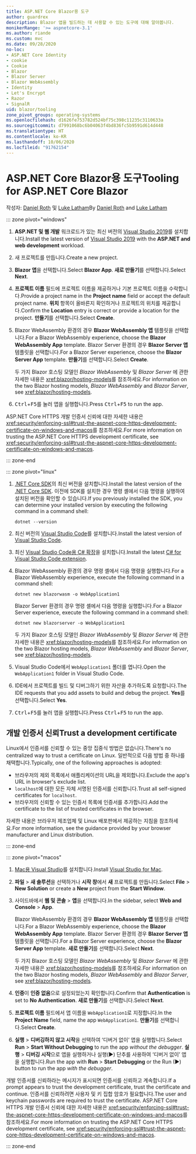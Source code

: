 ```yaml
---
title: ASP.NET Core Blazor용 도구
author: guardrex
description: Blazor 앱을 빌드하는 데 사용할 수 있는 도구에 대해 알아봅니다.
monikerRange: '>= aspnetcore-3.1'
ms.author: riande
ms.custom: mvc
ms.date: 09/28/2020
no-loc:
- ASP.NET Core Identity
- cookie
- Cookie
- Blazor
- Blazor Server
- Blazor WebAssembly
- Identity
- Let's Encrypt
- Razor
- SignalR
uid: blazor/tooling
zone_pivot_groups: operating-systems
ms.openlocfilehash: d1626fe753782d524bf75c398c11235c3110633a
ms.sourcegitcommit: d7991068bc6b04063f4bd836fc5b9591d614d448
ms.translationtype: HT
ms.contentlocale: ko-KR
ms.lasthandoff: 10/06/2020
ms.locfileid: "91762154"
---
```

# <a name="tooling-for-aspnet-core-no-locblazor"></a><span data-ttu-id="d8ad7-103">ASP.NET Core Blazor용 도구</span><span class="sxs-lookup"><span data-stu-id="d8ad7-103">Tooling for ASP.NET Core Blazor</span></span>

<span data-ttu-id="d8ad7-104">작성자: [Daniel Roth](https://github.com/danroth27) 및 [Luke Latham](https://github.com/guardrex)</span><span class="sxs-lookup"><span data-stu-id="d8ad7-104">By [Daniel Roth](https://github.com/danroth27) and [Luke Latham](https://github.com/guardrex)</span></span>

::: zone pivot="windows"

1. <span data-ttu-id="d8ad7-105">**ASP.NET 및 웹 개발** 워크로드가 있는 최신 버전의 [Visual Studio 2019](https://visualstudio.microsoft.com/downloads/)를 설치합니다.</span><span class="sxs-lookup"><span data-stu-id="d8ad7-105">Install the latest version of [Visual Studio 2019](https://visualstudio.microsoft.com/downloads/) with the **ASP.NET and web development** workload.</span></span>

1. <span data-ttu-id="d8ad7-106">새 프로젝트를 만듭니다.</span><span class="sxs-lookup"><span data-stu-id="d8ad7-106">Create a new project.</span></span>

1. <span data-ttu-id="d8ad7-107">**Blazor 앱**을 선택합니다.</span><span class="sxs-lookup"><span data-stu-id="d8ad7-107">Select **Blazor App**.</span></span> <span data-ttu-id="d8ad7-108">**새로 만들기**를 선택합니다.</span><span class="sxs-lookup"><span data-stu-id="d8ad7-108">Select **Next**.</span></span>

1. <span data-ttu-id="d8ad7-109">**프로젝트 이름** 필드에 프로젝트 이름을 제공하거나 기본 프로젝트 이름을 수락합니다.</span><span class="sxs-lookup"><span data-stu-id="d8ad7-109">Provide a project name in the **Project name** field or accept the default project name.</span></span> <span data-ttu-id="d8ad7-110">**위치** 항목이 올바른지 확인하거나 프로젝트의 위치를 제공합니다.</span><span class="sxs-lookup"><span data-stu-id="d8ad7-110">Confirm the **Location** entry is correct or provide a location for the project.</span></span> <span data-ttu-id="d8ad7-111">**만들기**를 선택합니다.</span><span class="sxs-lookup"><span data-stu-id="d8ad7-111">Select **Create**.</span></span>

1. <span data-ttu-id="d8ad7-112">Blazor WebAssembly 환경의 경우 **Blazor WebAssembly 앱** 템플릿을 선택합니다.</span><span class="sxs-lookup"><span data-stu-id="d8ad7-112">For a Blazor WebAssembly experience, choose the **Blazor WebAssembly App** template.</span></span> <span data-ttu-id="d8ad7-113">Blazor Server 환경의 경우 **Blazor Server 앱** 템플릿을 선택합니다.</span><span class="sxs-lookup"><span data-stu-id="d8ad7-113">For a Blazor Server experience, choose the **Blazor Server App** template.</span></span> <span data-ttu-id="d8ad7-114">**만들기**를 선택합니다.</span><span class="sxs-lookup"><span data-stu-id="d8ad7-114">Select **Create**.</span></span>

   <span data-ttu-id="d8ad7-115">두 가지 Blazor 호스팅 모델인 *Blazor WebAssembly* 및 *Blazor Server* 에 관한 자세한 내용은 <xref:blazor/hosting-models>를 참조하세요.</span><span class="sxs-lookup"><span data-stu-id="d8ad7-115">For information on the two Blazor hosting models, *Blazor WebAssembly* and *Blazor Server*, see <xref:blazor/hosting-models>.</span></span>

1. <span data-ttu-id="d8ad7-116"><kbd>Ctrl</kbd>+<kbd>F5</kbd>를 눌러 앱을 실행합니다.</span><span class="sxs-lookup"><span data-stu-id="d8ad7-116">Press <kbd>Ctrl</kbd>+<kbd>F5</kbd> to run the app.</span></span>

<span data-ttu-id="d8ad7-117">ASP.NET Core HTTPS 개발 인증서 신뢰에 대한 자세한 내용은 <xref:security/enforcing-ssl#trust-the-aspnet-core-https-development-certificate-on-windows-and-macos>를 참조하세요.</span><span class="sxs-lookup"><span data-stu-id="d8ad7-117">For more information on trusting the ASP.NET Core HTTPS development certificate, see <xref:security/enforcing-ssl#trust-the-aspnet-core-https-development-certificate-on-windows-and-macos>.</span></span>

::: zone-end

::: zone pivot="linux"

1. <span data-ttu-id="d8ad7-118">[.NET Core SDK](https://dotnet.microsoft.com/download)의 최신 버전을 설치합니다.</span><span class="sxs-lookup"><span data-stu-id="d8ad7-118">Install the latest version of the [.NET Core SDK](https://dotnet.microsoft.com/download).</span></span> <span data-ttu-id="d8ad7-119">이전에 SDK를 설치한 경우 명령 셸에서 다음 명령을 실행하여 설치된 버전을 확인할 수 있습니다.</span><span class="sxs-lookup"><span data-stu-id="d8ad7-119">If you previously installed the SDK, you can determine your installed version by executing the following command in a command shell:</span></span>

   ```dotnetcli
   dotnet --version
   ```

1. <span data-ttu-id="d8ad7-120">최신 버전의 [Visual Studio Code](https://code.visualstudio.com)를 설치합니다.</span><span class="sxs-lookup"><span data-stu-id="d8ad7-120">Install the latest version of [Visual Studio Code](https://code.visualstudio.com).</span></span>

1. <span data-ttu-id="d8ad7-121">최신 [Visual Studio Code용 C# 확장](https://marketplace.visualstudio.com/items?itemName=ms-dotnettools.csharp)을 설치합니다.</span><span class="sxs-lookup"><span data-stu-id="d8ad7-121">Install the latest [C# for Visual Studio Code extension](https://marketplace.visualstudio.com/items?itemName=ms-dotnettools.csharp).</span></span>

1. <span data-ttu-id="d8ad7-122">Blazor WebAssembly 환경의 경우 명령 셸에서 다음 명령을 실행합니다.</span><span class="sxs-lookup"><span data-stu-id="d8ad7-122">For a Blazor WebAssembly experience, execute the following command in a command shell:</span></span>

   ```dotnetcli
   dotnet new blazorwasm -o WebApplication1
   ```

   <span data-ttu-id="d8ad7-123">Blazor Server 환경의 경우 명령 셸에서 다음 명령을 실행합니다.</span><span class="sxs-lookup"><span data-stu-id="d8ad7-123">For a Blazor Server experience, execute the following command in a command shell:</span></span>

   ```dotnetcli
   dotnet new blazorserver -o WebApplication1
   ```

   <span data-ttu-id="d8ad7-124">두 가지 Blazor 호스팅 모델인 *Blazor WebAssembly* 및 *Blazor Server* 에 관한 자세한 내용은 <xref:blazor/hosting-models>를 참조하세요.</span><span class="sxs-lookup"><span data-stu-id="d8ad7-124">For information on the two Blazor hosting models, *Blazor WebAssembly* and *Blazor Server*, see <xref:blazor/hosting-models>.</span></span>

1. <span data-ttu-id="d8ad7-125">Visual Studio Code에서 `WebApplication1` 폴더를 엽니다.</span><span class="sxs-lookup"><span data-stu-id="d8ad7-125">Open the `WebApplication1` folder in Visual Studio Code.</span></span>

1. <span data-ttu-id="d8ad7-126">IDE에서 프로젝트를 빌드 및 디버그하기 위한 자산을 추가하도록 요청합니다.</span><span class="sxs-lookup"><span data-stu-id="d8ad7-126">The IDE requests that you add assets to build and debug the project.</span></span> <span data-ttu-id="d8ad7-127">**Yes**를 선택합니다.</span><span class="sxs-lookup"><span data-stu-id="d8ad7-127">Select **Yes**.</span></span>

1. <span data-ttu-id="d8ad7-128"><kbd>Ctrl</kbd>+<kbd>F5</kbd>를 눌러 앱을 실행합니다.</span><span class="sxs-lookup"><span data-stu-id="d8ad7-128">Press <kbd>Ctrl</kbd>+<kbd>F5</kbd> to run the app.</span></span>

## <a name="trust-a-development-certificate"></a><span data-ttu-id="d8ad7-129">개발 인증서 신뢰</span><span class="sxs-lookup"><span data-stu-id="d8ad7-129">Trust a development certificate</span></span>

<span data-ttu-id="d8ad7-130">Linux에서 인증서를 신뢰할 수 있는 중앙 집중식 방법은 없습니다.</span><span class="sxs-lookup"><span data-stu-id="d8ad7-130">There's no centralized way to trust a certificate on Linux.</span></span> <span data-ttu-id="d8ad7-131">일반적으로 다음 방법 중 하나를 채택합니다.</span><span class="sxs-lookup"><span data-stu-id="d8ad7-131">Typically, one of the following approaches is adopted:</span></span>

* <span data-ttu-id="d8ad7-132">브라우저의 제외 목록에서 애플리케이션의 URL을 제외합니다.</span><span class="sxs-lookup"><span data-stu-id="d8ad7-132">Exclude the app's URL in browser's exclude list.</span></span>
* <span data-ttu-id="d8ad7-133">`localhost`에 대한 모든 자체 서명된 인증서를 신뢰합니다.</span><span class="sxs-lookup"><span data-stu-id="d8ad7-133">Trust all self-signed certificates for `localhost`.</span></span>
* <span data-ttu-id="d8ad7-134">브라우저의 신뢰할 수 있는 인증서 목록에 인증서를 추가합니다.</span><span class="sxs-lookup"><span data-stu-id="d8ad7-134">Add the certificate to the list of trusted certificates in the browser.</span></span>

<span data-ttu-id="d8ad7-135">자세한 내용은 브라우저 제조업체 및 Linux 배포판에서 제공하는 지침을 참조하세요.</span><span class="sxs-lookup"><span data-stu-id="d8ad7-135">For more information, see the guidance provided by your browser manufacturer and Linux distribution.</span></span>

::: zone-end

::: zone pivot="macos"

1. <span data-ttu-id="d8ad7-136">[Mac용 Visual Studio](https://visualstudio.microsoft.com/vs/mac/)를 설치합니다.</span><span class="sxs-lookup"><span data-stu-id="d8ad7-136">Install [Visual Studio for Mac](https://visualstudio.microsoft.com/vs/mac/).</span></span>

1. <span data-ttu-id="d8ad7-137">**파일** > **새 솔루션**을 선택하거나 **시작 창**에서 **새** 프로젝트를 만듭니다.</span><span class="sxs-lookup"><span data-stu-id="d8ad7-137">Select **File** > **New Solution** or create a **New** project from the **Start Window**.</span></span>

1. <span data-ttu-id="d8ad7-138">사이드바에서 **웹 및 콘솔** > **앱**을 선택합니다.</span><span class="sxs-lookup"><span data-stu-id="d8ad7-138">In the sidebar, select **Web and Console** > **App**.</span></span>

   <span data-ttu-id="d8ad7-139">Blazor WebAssembly 환경의 경우 **Blazor WebAssembly 앱** 템플릿을 선택합니다.</span><span class="sxs-lookup"><span data-stu-id="d8ad7-139">For a Blazor WebAssembly experience, choose the **Blazor WebAssembly App** template.</span></span> <span data-ttu-id="d8ad7-140">Blazor Server 환경의 경우 **Blazor Server 앱** 템플릿을 선택합니다.</span><span class="sxs-lookup"><span data-stu-id="d8ad7-140">For a Blazor Server experience, choose the **Blazor Server App** template.</span></span> <span data-ttu-id="d8ad7-141">**새로 만들기**를 선택합니다.</span><span class="sxs-lookup"><span data-stu-id="d8ad7-141">Select **Next**.</span></span>

   <span data-ttu-id="d8ad7-142">두 가지 Blazor 호스팅 모델인 *Blazor WebAssembly* 및 *Blazor Server* 에 관한 자세한 내용은 <xref:blazor/hosting-models>를 참조하세요.</span><span class="sxs-lookup"><span data-stu-id="d8ad7-142">For information on the two Blazor hosting models, *Blazor WebAssembly* and *Blazor Server*, see <xref:blazor/hosting-models>.</span></span>

1. <span data-ttu-id="d8ad7-143">**인증**이 **인증 없음**으로 설정되었는지 확인합니다.</span><span class="sxs-lookup"><span data-stu-id="d8ad7-143">Confirm that **Authentication** is set to **No Authentication**.</span></span> <span data-ttu-id="d8ad7-144">**새로 만들기**를 선택합니다.</span><span class="sxs-lookup"><span data-stu-id="d8ad7-144">Select **Next**.</span></span>

1. <span data-ttu-id="d8ad7-145">**프로젝트 이름** 필드에서 앱 이름을 `WebApplication1`로 지정합니다.</span><span class="sxs-lookup"><span data-stu-id="d8ad7-145">In the **Project Name** field, name the app `WebApplication1`.</span></span> <span data-ttu-id="d8ad7-146">**만들기**를 선택합니다.</span><span class="sxs-lookup"><span data-stu-id="d8ad7-146">Select **Create**.</span></span>

1. <span data-ttu-id="d8ad7-147">**실행** > **디버깅하지 않고 시작**을 선택하여 ‘디버거 없이’ 앱을 실행합니다.</span><span class="sxs-lookup"><span data-stu-id="d8ad7-147">Select **Run** > **Start Without Debugging** to run the app *without the debugger*.</span></span> <span data-ttu-id="d8ad7-148">**실행** > **디버깅 시작**으로 앱을 실행하거나 실행(&#9654;) 단추를 사용하여 ‘디버거 없이’ 앱을 실행합니다.</span><span class="sxs-lookup"><span data-stu-id="d8ad7-148">Run the app with **Run** > **Start Debugging** or the Run (&#9654;) button to run the app *with the debugger*.</span></span>

<span data-ttu-id="d8ad7-149">개발 인증서를 신뢰하라는 메시지가 표시되면 인증서를 신뢰하고 계속합니다.</span><span class="sxs-lookup"><span data-stu-id="d8ad7-149">If a prompt appears to trust the development certificate, trust the certificate and continue.</span></span> <span data-ttu-id="d8ad7-150">인증서를 신뢰하려면 사용자 및 키 집합 암호가 필요합니다.</span><span class="sxs-lookup"><span data-stu-id="d8ad7-150">The user and keychain passwords are required to trust the certificate.</span></span> <span data-ttu-id="d8ad7-151">ASP.NET Core HTTPS 개발 인증서 신뢰에 대한 자세한 내용은 <xref:security/enforcing-ssl#trust-the-aspnet-core-https-development-certificate-on-windows-and-macos>를 참조하세요.</span><span class="sxs-lookup"><span data-stu-id="d8ad7-151">For more information on trusting the ASP.NET Core HTTPS development certificate, see <xref:security/enforcing-ssl#trust-the-aspnet-core-https-development-certificate-on-windows-and-macos>.</span></span>

::: zone-end
